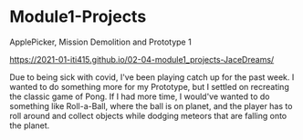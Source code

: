 # Module1-Projects
 ApplePicker, Mission Demolition and Prototype 1

https://2021-01-iti415.github.io/02-04-module1_projects-JaceDreams/

Due to being sick with covid, I've been playing catch up for the past week. I wanted to do something more for my Prototype, but I settled on 
recreating the classic game of Pong. If I had more time, I would've wanted to do something like Roll-a-Ball, where the ball is on planet, and 
the player has to roll around and collect objects while dodging meteors that are falling onto the planet.
